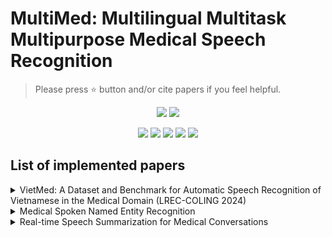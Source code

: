# MultiMed: Multilingual Multitask Multipurpose Medical Speech Recognition

> Please press ⭐ button and/or cite papers if you feel helpful.

<p align="center">
<img src="https://img.shields.io/badge/Last%20updated%20on-10.04.2024-brightgreen?style=for-the-badge">
<img src="https://img.shields.io/badge/Written%20by-Le%20Duc%20Khai-pink?style=for-the-badge"> 
</p>

<p align="center">
<img src="https://img.shields.io/badge/Speech Recognition-white"> 
<img src="https://img.shields.io/badge/Natural Language Processing-white">
<img src="https://img.shields.io/badge/Machine Learning-white">     
<img src="https://img.shields.io/badge/Deep Learning-white">      
<img src="https://img.shields.io/badge/AI for Healthcare-white">
</p>

## List of implemented papers

<details><summary>VietMed: A Dataset and Benchmark for Automatic Speech Recognition of Vietnamese in the Medical Domain (LREC-COLING 2024) </summary><p>

* [Main page](VietMed/README.md)

* **Abstract:**
Due to privacy restrictions, there's a shortage of publicly available speech recognition datasets in the medical domain. In this work, we present VietMed - a Vietnamese speech recognition dataset in the medical domain comprising 16h of labeled medical speech, 1000h of unlabeled medical speech and 1200h of unlabeled general-domain speech. To our best knowledge, VietMed is by far the world's largest public medical speech recognition dataset in 7 aspects: total duration, number of speakers, diseases, recording conditions, speaker roles, unique medical terms and accents. VietMed is also by far the largest public Vietnamese speech dataset in terms of total duration. Additionally, we are the first to present a medical ASR dataset covering all ICD-10 disease groups and all accents within a country. Moreover, we release the first public large-scale pre-trained models for Vietnamese ASR, w2v2-Viet and XLSR-53-Viet, along with the first public large-scale fine-tuned models for medical ASR. Even without any medical data in unsupervised pre-training, our best pre-trained model XLSR-53-Viet generalizes very well to the medical domain by outperforming state-of-the-art XLSR-53, from 51.8% to 29.6% WER on test set (a relative reduction of more than 40%). All code, data and models are made publicly available here: https://github.com/leduckhai/MultiMed
    
* **Citation:**
Please cite this paper https://arxiv.org/abs/2404.05659

``` bibtex
@inproceedings{VietMed_dataset,
  title={VietMed: A Dataset and Benchmark for Automatic Speech Recognition of Vietnamese in the Medical Domain}, 
  author={Khai Le-Duc},
  year={2024},
  booktitle = {Proceedings of the Joint International Conference on Computational Linguistics, Language Resources and Evaluation (LREC-COLING 2024)},
}
```
</p></details>

<details><summary>Medical Spoken Named Entity Recognition</summary><p>
Due to the double-blind review at ACL 2024, request of data and models will be processed after paper notification.
</p></details>

<details><summary>Real-time Speech Summarization for Medical Conversations</summary><p>
Due to the double-blind review at Interspeech 2024, request of data and models will be processed after paper notification.
</p></details>
